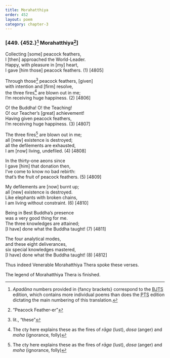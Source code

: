 ```yaml
---
title: Morahatthiya
order: 452
layout: poem
category: chapter-3
---
```


### \[449. {452.}[^1] Morahatthiya[^2]\]

Collecting \[some\] peacock feathers,  
I \[then\] approached the World-Leader.  
Happy, with pleasure in \[my\] heart,  
I gave \[him those\] peacock feathers. (1) \[4805\]

Through those[^3] peacock feathers, \[given\]  
with intention and \[firm\] resolve,  
the three fires[^4] are blown out in me;  
I’m receiving huge happiness. (2) \[4806\]

O! the Buddha! O! the Teaching!  
O! our Teacher’s \[great\] achievement!  
Having given peacock feathers,  
I’m receiving huge happiness. (3) \[4807\]

The three fires[^5] are blown out in me;  
all \[new\] existence is destroyed;  
all the defilements are exhausted,  
I am \[now\] living, undefiled. (4) \[4808\]

In the thirty-one aeons since  
I gave \[him\] that donation then,  
I’ve come to know no bad rebirth:  
that’s the fruit of peacock feathers. (5) \[4809\]

My defilements are \[now\] burnt up;  
all \[new\] existence is destroyed.  
Like elephants with broken chains,  
I am living without constraint. (6) \[4810\]

Being in Best Buddha’s presence  
was a very good thing for me.  
The three knowledges are attained;  
\[I have\] done what the Buddha taught! (7) \[4811\]

The four analytical modes,  
and these eight deliverances,  
six special knowledges mastered,  
\[I have\] done what the Buddha taught! (8) \[4812\]

Thus indeed Venerable Morahatthiya Thera spoke these verses.

The legend of Morahatthiya Thera is finished.

[^1]: *Apadāna* numbers provided in {fancy brackets} correspond to the <abbr title="Buddha Jayanthi Tripitaka Series">BJTS</abbr> edition, which contains more individual poems than does the <abbr title="Pali Text Society">PTS</abbr> edition dictating the main numbering of this translation.

[^2]: “Peacock Feather-er”

[^3]: lit., “these”

[^4]: The cty here explains these as the fires of *rāga* (lust), *dosa* (anger) and *moha* (ignorance, folly)

[^5]: The cty here explains these as the fires of *rāga* (lust), *dosa* (anger) and *moha* (ignorance, folly)

